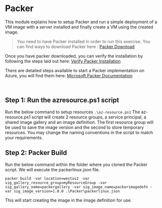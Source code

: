 # Packer 
This module explains how to setup Packer and run a simple deployment of a VM image with a server installed and finally create a VM using the created image.

> You need to have Packer installed in order to run this exercise. You can find ways to download Packer here : [Packer Download](https://www.packer.io/downloads)

Once you have packer downloaded, you can verify the installation by following the steps laid out here: [Verify Packer Installation](https://learn.hashicorp.com/tutorials/packer/get-started-install-cli#verifying-the-installation) 

There are detailed steps available to start a Packer implementation on Azure, you will find them here: [Microsoft Packer Documentation](https://docs.microsoft.com/en-us/azure/virtual-machines/linux/build-image-with-packer)

<br>

## Step 1: Run the azresource.ps1 script 
Run the below command to setup resources 
``` .\az-resource.ps1 ```
The az-resource.ps1 script will create 2 resource groups, a service principal, a shared image gallery and an image definition. The first resource group will be used to save the image version and the second to store temporary resources. You may change the naming conventions in the script to match your requirements.

## Step 2: Packer Build
Run the below command within the folder where you cloned the Packer script. We will execute the packerlinux.json file. 

``` packer build -var location=westus2 -var sig_gallery_resource_group=myResourceGroup -var sig_gallery_name=packergallery -var sig_image_name=packerimagedefn -var sig_image_version=1.0.0 .\Packer\packerlinux.json ```

This will start creating the image in the image definition for use.